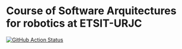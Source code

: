 # Course of Software Arquitectures for robotics at ETSIT-URJC


[![GitHub Action
Status](https://github.com/fmrico/software_arq_robots_course/workflows/master/badge.svg)](https://github.com/fmrico/software_arq_robots_course)
